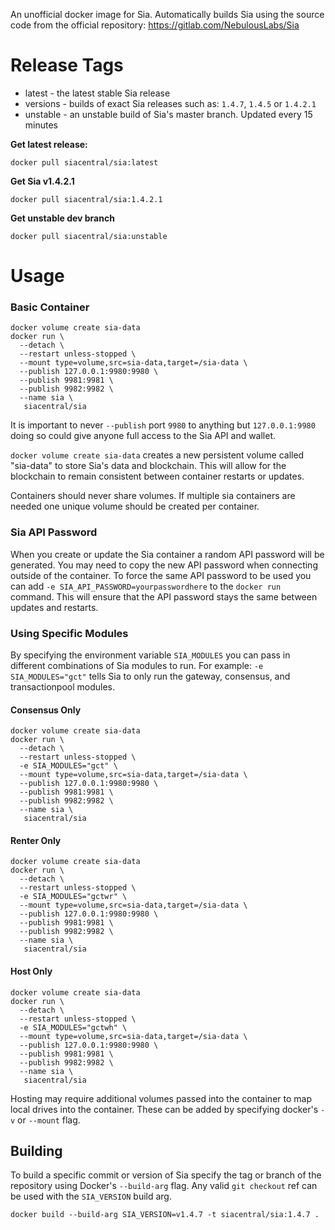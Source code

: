 An unofficial docker image for Sia. Automatically builds Sia using the source code from the official repository: https://gitlab.com/NebulousLabs/Sia

# Release Tags

+ latest - the latest stable Sia release
+ versions - builds of exact Sia releases such as: `1.4.7`, `1.4.5` or `1.4.2.1`
+ unstable - an unstable build of Sia's master branch. Updated every 15 minutes

**Get latest release:**
```
docker pull siacentral/sia:latest
```

**Get Sia v1.4.2.1**
```
docker pull siacentral/sia:1.4.2.1
```

**Get unstable dev branch**
```
docker pull siacentral/sia:unstable
```

# Usage

### Basic Container
```
docker volume create sia-data
docker run \
  --detach \
  --restart unless-stopped \
  --mount type=volume,src=sia-data,target=/sia-data \
  --publish 127.0.0.1:9980:9980 \
  --publish 9981:9981 \
  --publish 9982:9982 \
  --name sia \
   siacentral/sia
```

It is important to never `--publish` port `9980` to anything but 
`127.0.0.1:9980` doing so could give anyone full access to the Sia API and
wallet.

`docker volume create sia-data` creates a new persistent volume called 
"sia-data" to store Sia's data and blockchain. This will allow for the 
blockchain to remain consistent between container restarts or updates.

Containers should never share volumes. If multiple sia containers are 
needed one unique volume should be created per container.

### Sia API Password

When you create or update the Sia container a random API password will be
generated. You may need to copy the new API password when connecting outside of
the container. To force the same API password to be used you can add
`-e SIA_API_PASSWORD=yourpasswordhere` to the `docker run` command. This will
ensure that the API password stays the same between updates and restarts.

### Using Specific Modules

By specifying the environment variable `SIA_MODULES` you can pass in different combinations of
Sia modules to run. For example: `-e SIA_MODULES="gct"` tells Sia to only run
the gateway, consensus, and transactionpool modules.

#### Consensus Only
```
docker volume create sia-data
docker run \
  --detach \
  --restart unless-stopped \
  -e SIA_MODULES="gct" \
  --mount type=volume,src=sia-data,target=/sia-data \
  --publish 127.0.0.1:9980:9980 \
  --publish 9981:9981 \
  --publish 9982:9982 \
  --name sia \
   siacentral/sia
```

#### Renter Only
```
docker volume create sia-data
docker run \
  --detach \
  --restart unless-stopped \
  -e SIA_MODULES="gctwr" \
  --mount type=volume,src=sia-data,target=/sia-data \
  --publish 127.0.0.1:9980:9980 \
  --publish 9981:9981 \
  --publish 9982:9982 \
  --name sia \
   siacentral/sia
```

#### Host Only
```
docker volume create sia-data
docker run \
  --detach \
  --restart unless-stopped \
  -e SIA_MODULES="gctwh" \
  --mount type=volume,src=sia-data,target=/sia-data \
  --publish 127.0.0.1:9980:9980 \
  --publish 9981:9981 \
  --publish 9982:9982 \
  --name sia \
   siacentral/sia
```

Hosting may require additional volumes passed into the container to map
local drives into the container. These can be added by specifying
docker's `-v` or `--mount` flag.

## Building

To build a specific commit or version of Sia specify the tag or branch of the 
repository using Docker's `--build-arg` flag. Any valid `git checkout` ref can
be used with the `SIA_VERSION` build arg.

```
docker build --build-arg SIA_VERSION=v1.4.7 -t siacentral/sia:1.4.7 .
```

